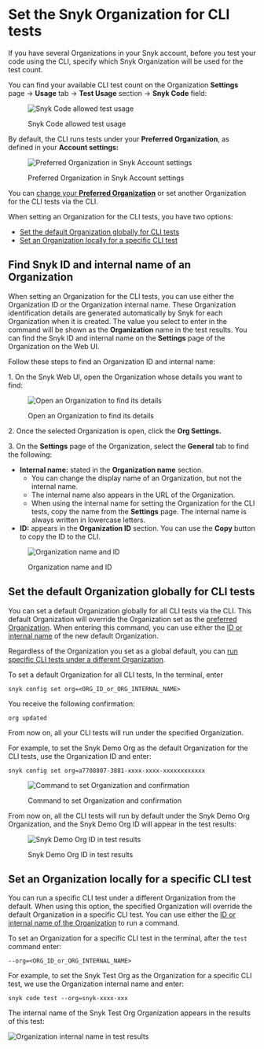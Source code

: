 # Set the Snyk Organization for CLI tests

If you have several Organizations in your Snyk account, before you test your code using the CLI, specify which Snyk Organization will be used for the test count.

You can find your available CLI test count on the Organization **Settings** page -> **Usage** tab -> **Test Usage** section -> **Snyk Code** field:

<figure><img src="../../../../.gitbook/assets/snyk-code-usage.png" alt="Snyk Code allowed test usage"><figcaption><p>Snyk Code allowed test usage</p></figcaption></figure>

By default, the CLI runs tests under your **Preferred Organization**, as defined in your **Account settings:**

<figure><img src="../../../../.gitbook/assets/snyk-pref-org.png" alt="Preferred Organization in Snyk Account settings"><figcaption><p>Preferred Organization in Snyk Account settings</p></figcaption></figure>

You can [change your **Preferred Organization**](../../../../snyk-platform-administration/groups-and-organizations/organizations/create-and-delete-organizations.md) or set another Organization for the CLI tests via the CLI.

When setting an Organization for the CLI tests, you have two options:

* [Set the default Organization globally for CLI tests](set-the-snyk-organization-for-the-cli-tests.md#set-the-default-organization-globally-for-cli-tests)
* [Set an Organization locally for a specific CLI test](set-the-snyk-organization-for-the-cli-tests.md#set-an-organization-locally-for-a-specific-cli-test)

## Find Snyk ID and internal name of an Organization

When setting an Organization for the CLI tests, you can use either the Organization ID or the Organization internal name. These Organization identification details are generated automatically by Snyk for each Organization when it is created. The value you select to enter in the command will be shown as the **Organization** name in the test results. You can find the Snyk ID and internal name on the **Settings** page of the Organization on the Web UI.

Follow these steps to find an Organization ID and internal name:

1\. On the Snyk Web UI, open the Organization whose details you want to find:

<figure><img src="../../../../.gitbook/assets/snyk-org-switcher (1).png" alt="Open an Organization to find its details"><figcaption><p>Open an Organization to find its details</p></figcaption></figure>

2\. Once the selected Organization is open, click the **Org Settings.**

3\. On the **Settings** page of the Organization, select the **General** tab to find the following:

* **Internal name:** stated in the **Organization name** section.
  * You can change the display name of an Organization, but not the internal name.
  * The internal name also appears in the URL of the Organization.
  * When using the internal name for setting the Organization for the CLI tests, copy the name from the **Settings** page. The internal name is always written in lowercase letters.
* **ID:** appears in the **Organization ID** section. You can use the **Copy** button to copy the ID to the CLI.

<figure><img src="../../../../.gitbook/assets/snyk-org-info.png" alt="Organization name and ID"><figcaption><p>Organization name and ID</p></figcaption></figure>

## Set the default Organization globally for CLI tests&#x20;

You can set a default Organization globally for all CLI tests via the CLI. This default Organization will override the Organization set as the [preferred Organization](../../../../snyk-platform-administration/groups-and-organizations/organizations/create-and-delete-organizations.md). When entering this command, you can use either the [ID or internal name](set-the-snyk-organization-for-the-cli-tests.md#find-snyk-id-and-internal-name-of-an-organization) of the new default Organization.

Regardless of the Organization you set as a global default, you can [run specific CLI tests under a different Organization](set-the-snyk-organization-for-the-cli-tests.md#set-an-organization-locally-for-a-specific-cli-test).

To set a default Organization for all CLI tests, In the terminal, enter

```
snyk config set org=<ORG_ID_or_ORG_INTERNAL_NAME>
```

You receive the following confirmation:

```
org updated
```

From now on, all your CLI tests will run under the specified Organization.

For example, to set the Snyk Demo Org as the default Organization for the CLI tests, use the Organization ID and enter:

```
snyk config set org=a7708807-3881-xxxx-xxxx-xxxxxxxxxxxx
```

<figure><img src="../../../../.gitbook/assets/Snyk Code - CLI - Org - Setting global default.png" alt="Command to set Organization and confirmation"><figcaption><p>Command to set Organization and confirmation</p></figcaption></figure>

From now on, all the CLI tests will run by default under the Snyk Demo Org Organization, and the Snyk Demo Org ID will appear in the test results:

<figure><img src="../../../../.gitbook/assets/Snyk Code - CLI - Organization - Global Settings - Results - 2.png" alt="Snyk Demo Org ID in test results"><figcaption><p>Snyk Demo Org ID in test results</p></figcaption></figure>

## Set an Organization locally for a specific CLI test

You can run a specific CLI test under a different Organization from the default. When using this option, the specified Organization will override the default Organization in a specific CLI test. You can use either the [ID or internal name of the Organization](set-the-snyk-organization-for-the-cli-tests.md#find-snyk-id-and-internal-name-of-an-organization) to run a command.

To set an Organization for a specific CLI test in the terminal, after the `test` command enter:

```
--org=<ORG_ID_or_ORG_INTERNAL_NAME>
```

For example, to set the Snyk Test Org as the Organization for a specific CLI test, we use the Organization internal name and enter:

```
snyk code test --org=snyk-xxxx-xxx 
```

The internal name of the Snyk Test Org Organization appears in the results of this test:

![Organization internal name in test results](<../../../../.gitbook/assets/Snyk Code - CLI - Organization - Specific test Settings - Results - 2.png>)
